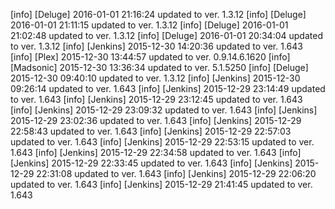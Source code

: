 [info] [Deluge] 2016-01-01 21:16:24 updated to ver. 1.3.12
[info] [Deluge] 2016-01-01 21:11:15 updated to ver. 1.3.12
[info] [Deluge] 2016-01-01 21:02:48 updated to ver. 1.3.12
[info] [Deluge] 2016-01-01 20:34:04 updated to ver. 1.3.12
[info] [Jenkins] 2015-12-30 14:20:36 updated to ver. 1.643
[info] [Plex] 2015-12-30 13:44:57 updated to ver. 0.9.14.6.1620
[info] [Madsonic] 2015-12-30 13:36:34 updated to ver. 5.1.5250
[info] [Deluge] 2015-12-30 09:40:10 updated to ver. 1.3.12
[info] [Jenkins] 2015-12-30 09:26:14 updated to ver. 1.643
[info] [Jenkins] 2015-12-29 23:14:49 updated to ver. 1.643
[info] [Jenkins] 2015-12-29 23:12:45 updated to ver. 1.643
[info] [Jenkins] 2015-12-29 23:09:32 updated to ver. 1.643
[info] [Jenkins] 2015-12-29 23:02:36 updated to ver. 1.643
[info] [Jenkins] 2015-12-29 22:58:43 updated to ver. 1.643
[info] [Jenkins] 2015-12-29 22:57:03 updated to ver. 1.643
[info] [Jenkins] 2015-12-29 22:53:15 updated to ver. 1.643
[info] [Jenkins] 2015-12-29 22:34:58 updated to ver. 1.643
[info] [Jenkins] 2015-12-29 22:33:45 updated to ver. 1.643
[info] [Jenkins] 2015-12-29 22:31:08 updated to ver. 1.643
[info] [Jenkins] 2015-12-29 22:06:20 updated to ver. 1.643
[info] [Jenkins] 2015-12-29 21:41:45 updated to ver. 1.643
